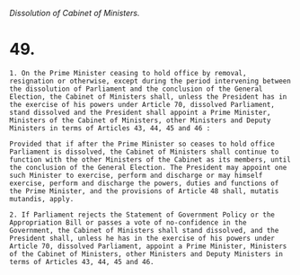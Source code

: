 *Dissolution of Cabinet of Ministers.*

# 49.

    1. On the Prime Minister ceasing to hold office by removal, resignation or otherwise, except during the period intervening between the dissolution of Parliament and the conclusion of the General Election, the Cabinet of Ministers shall, unless the President has in the exercise of his powers under Article 70, dissolved Parliament, stand dissolved and the President shall appoint a Prime Minister, Ministers of the Cabinet of Ministers, other Ministers and Deputy Ministers in terms of Articles 43, 44, 45 and 46 :

    Provided that if after the Prime Minister so ceases to hold office Parliament is dissolved, the Cabinet of Ministers shall continue to function with the other Ministers of the Cabinet as its members, until the conclusion of the General Election. The President may appoint one such Minister to exercise, perform and discharge or may himself exercise, perform and discharge the powers, duties and functions of the Prime Minister, and the provisions of Article 48 shall, mutatis mutandis, apply.

    2. If Parliament rejects the Statement of Government Policy or the Appropriation Bill or passes a vote of no-confidence in the Government, the Cabinet of Ministers shall stand dissolved, and the President shall, unless he has in the exercise of his powers under Article 70, dissolved Parliament, appoint a Prime Minister, Ministers of the Cabinet of Ministers, other Ministers and Deputy Ministers in terms of Articles 43, 44, 45 and 46.